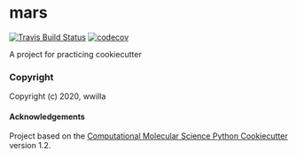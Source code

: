 mars
==============================
[//]: # (Badges)
[![Travis Build Status](https://travis-ci.com/REPLACE_WITH_OWNER_ACCOUNT/mars.svg?branch=master)](https://travis-ci.com/REPLACE_WITH_OWNER_ACCOUNT/mars)
[![codecov](https://codecov.io/gh/REPLACE_WITH_OWNER_ACCOUNT/mars/branch/master/graph/badge.svg)](https://codecov.io/gh/REPLACE_WITH_OWNER_ACCOUNT/mars/branch/master)

A project for practicing cookiecutter

### Copyright

Copyright (c) 2020, wwilla


#### Acknowledgements
 
Project based on the 
[Computational Molecular Science Python Cookiecutter](https://github.com/molssi/cookiecutter-cms) version 1.2.
